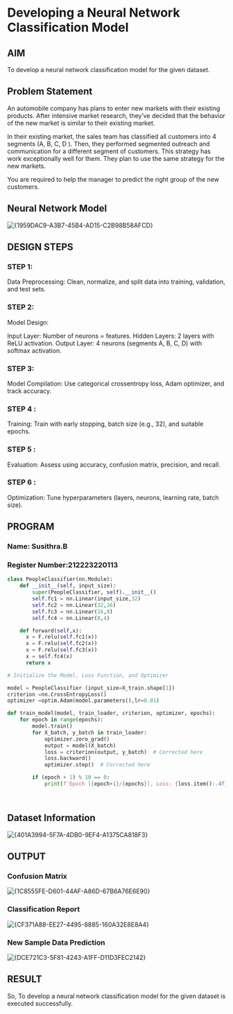 # Developing a Neural Network Classification Model

## AIM

To develop a neural network classification model for the given dataset.

## Problem Statement

An automobile company has plans to enter new markets with their existing products. After intensive market research, they’ve decided that the behavior of the new market is similar to their existing market.

In their existing market, the sales team has classified all customers into 4 segments (A, B, C, D ). Then, they performed segmented outreach and communication for a different segment of customers. This strategy has work exceptionally well for them. They plan to use the same strategy for the new markets.

You are required to help the manager to predict the right group of the new customers.

## Neural Network Model
![{1959DAC9-A3B7-45B4-AD15-C2B98B58AFCD}](https://github.com/user-attachments/assets/2db9f449-4b9b-4045-a1f2-16d68ef8aa9a)

## DESIGN STEPS

### STEP 1:
Data Preprocessing: Clean, normalize, and split data into training, validation, and test sets.

### STEP 2:
Model Design:

Input Layer: Number of neurons = features.
Hidden Layers: 2 layers with ReLU activation.
Output Layer: 4 neurons (segments A, B, C, D) with softmax activation.
### STEP 3:
Model Compilation: Use categorical crossentropy loss, Adam optimizer, and track accuracy.

### STEP 4 :
Training: Train with early stopping, batch size (e.g., 32), and suitable epochs.
### STEP 5 :
Evaluation: Assess using accuracy, confusion matrix, precision, and recall.
### STEP 6 :
Optimization: Tune hyperparameters (layers, neurons, learning rate, batch size).
## PROGRAM

### Name: Susithra.B
### Register Number:212223220113

```python
class PeopleClassifier(nn.Module):
    def __init__(self, input_size):
        super(PeopleClassifier, self).__init__()
        self.fc1 = nn.Linear(input_size,32)
        self.fc2 = nn.Linear(32,16)
        self.fc3 = nn.Linear(16,8)
        self.fc4 = nn.Linear(8,4)

    def forward(self,x):
      x = F.relu(self.fc1(x))
      x = F.relu(self.fc2(x))
      x = F.relu(self.fc3(x))
      x = self.fc4(x)
      return x

```
```python
# Initialize the Model, Loss Function, and Optimizer

model = PeopleClassifier (input_size=X_train.shape[1])
criterion =nn.CrossEntropyLoss()
optimizer =optim.Adam(model.parameters(),lr=0.01)
```
```python
def train_model(model, train_loader, criterion, optimizer, epochs):
    for epoch in range(epochs):
        model.train()
        for X_batch, y_batch in train_loader:
            optimizer.zero_grad()
            output = model(X_batch)
            loss = criterion(output, y_batch)  # Corrected here
            loss.backward()
            optimizer.step()  # Corrected here

        if (epoch + 1) % 10 == 0:
            print(f'Epoch [{epoch+1}/{epochs}], Loss: {loss.item():.4f}')

    
```



## Dataset Information
![{401A3994-5F7A-4DB0-9EF4-A1375CA818F3}](https://github.com/user-attachments/assets/a28f4a69-dd71-4d0c-abee-e1eb794d8bc1)

## OUTPUT
### Confusion Matrix
![{1C8555FE-D601-44AF-A86D-67B6A76E6E90}](https://github.com/user-attachments/assets/a8eddc06-3541-4a9f-9418-e9d607e181b0)
### Classification Report
![{CF371A88-EE27-4495-8885-160A32E8E8A4}](https://github.com/user-attachments/assets/007323fe-6298-49be-8c72-bb3644b6d1a4)

### New Sample Data Prediction
![{DCE721C3-5F81-4243-A1FF-D11D3FEC2142}](https://github.com/user-attachments/assets/8acbd544-1c41-4c34-862d-c8fe25b1825c)


## RESULT
So, To develop a neural network classification model for the given dataset is executed successfully.
